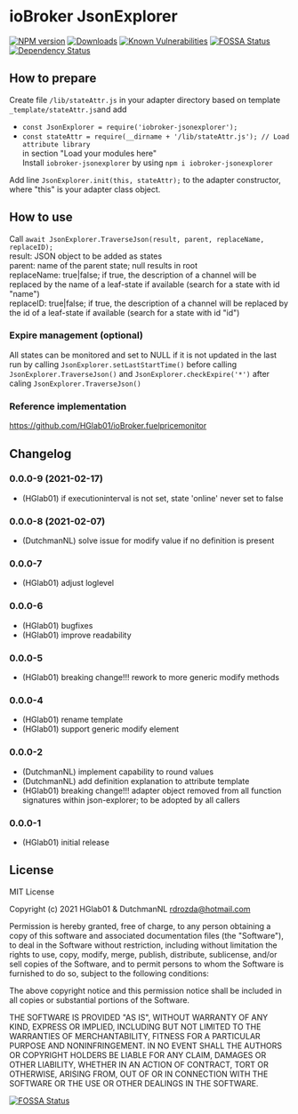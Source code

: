 # ioBroker JsonExplorer


[![NPM version](http://img.shields.io/npm/v/iobroker-jsonexplorer.svg)](https://www.npmjs.com/package/iobroker-jsonexplorer)
[![Downloads](https://img.shields.io/npm/dm/iobroker-jsonexplorer)](https://www.npmjs.com/package/iobroker-jsonexplorer)
[![Known Vulnerabilities](https://snyk.io/test/github/HGlab01/iobroker-jsonexplorer/badge.svg)](https://snyk.io/test/github/HGlab01/iobroker-jsonexplorer)
[![FOSSA Status](https://app.fossa.com/api/projects/git%2Bgithub.com%2FHGlab01%2FioBroker-jsonExplorer.svg?type=shield)](https://app.fossa.com/projects/git%2Bgithub.com%2FHGlab01%2FioBroker-jsonExplorer?ref=badge_shield)
[![Dependency Status](https://status.david-dm.org/gh/hglab01/iobroker-jsonexplorer.svg)](https://david-dm.org/HGlab01/iobroker-jsonexplorer)


## How to prepare
Create file `/lib/stateAttr.js` in your adapter directory based on template `_template/stateAttr.js`and add  
* `const JsonExplorer = require('iobroker-jsonexplorer');`
* `const stateAttr = require(__dirname + '/lib/stateAttr.js'); // Load attribute library`  
in section "Load your modules here"  
Install `iobroker-jsonexplorer` by using `npm i iobroker-jsonexplorer`  


Add line `JsonExplorer.init(this, stateAttr);` to the adapter constructor, where "this" is your adapter class object.  

## How to use
Call `await JsonExplorer.TraverseJson(result, parent, replaceName, replaceID);`  
result: JSON object to be added as states  
parent: name of the parent state; null results in root  
replaceName: true|false; if true, the description of a channel will be replaced by the name of a leaf-state if available (search for a state with id "name")  
replaceID: true|false; if true, the description of a channel will be replaced by the id of a leaf-state if available (search for a state with id "id")

### Expire management (optional)
All states can be monitored and set to NULL if it is not updated in the last run by calling `JsonExplorer.setLastStartTime()` before calling `JsonExplorer.TraverseJson()` and `JsonExplorer.checkExpire('*')` after caling `JsonExplorer.TraverseJson()`

### Reference implementation
https://github.com/HGlab01/ioBroker.fuelpricemonitor

## Changelog

<!-- 
Placeholder for release script, not visible in web/admin interface
	### __WORK IN PROGRESS__
	* (Developer) xxxx
-->

### 0.0.0-9 (2021-02-17)
* (HGlab01) if executioninterval is not set, state 'online' never set to false

### 0.0.0-8 (2021-02-07)
* (DutchmanNL) solve issue for modify value if no definition is present

### 0.0.0-7
* (HGlab01) adjust loglevel

### 0.0.0-6
* (HGlab01) bugfixes
* (HGlab01) improve readability

### 0.0.0-5
* (HGlab01) breaking change!!! rework to more generic modify methods

### 0.0.0-4
* (HGlab01) rename template
* (HGlab01) support generic modify element

### 0.0.0-2
* (DutchmanNL) implement capability to round values 
* (DutchmanNL) add definition explanation to attribute template
* (HGlab01) breaking change!!! adapter object removed from all function signatures within json-explorer; to be adopted by all callers

### 0.0.0-1
* (HGlab01) initial release

## License
MIT License

Copyright (c) 2021 HGlab01 & DutchmanNL <rdrozda@hotmail.com>

Permission is hereby granted, free of charge, to any person obtaining a copy
of this software and associated documentation files (the "Software"), to deal
in the Software without restriction, including without limitation the rights
to use, copy, modify, merge, publish, distribute, sublicense, and/or sell
copies of the Software, and to permit persons to whom the Software is
furnished to do so, subject to the following conditions:

The above copyright notice and this permission notice shall be included in all
copies or substantial portions of the Software.

THE SOFTWARE IS PROVIDED "AS IS", WITHOUT WARRANTY OF ANY KIND, EXPRESS OR
IMPLIED, INCLUDING BUT NOT LIMITED TO THE WARRANTIES OF MERCHANTABILITY,
FITNESS FOR A PARTICULAR PURPOSE AND NONINFRINGEMENT. IN NO EVENT SHALL THE
AUTHORS OR COPYRIGHT HOLDERS BE LIABLE FOR ANY CLAIM, DAMAGES OR OTHER
LIABILITY, WHETHER IN AN ACTION OF CONTRACT, TORT OR OTHERWISE, ARISING FROM,
OUT OF OR IN CONNECTION WITH THE SOFTWARE OR THE USE OR OTHER DEALINGS IN THE
SOFTWARE.


[![FOSSA Status](https://app.fossa.com/api/projects/git%2Bgithub.com%2FHGlab01%2FioBroker-jsonExplorer.svg?type=large)](https://app.fossa.com/projects/git%2Bgithub.com%2FHGlab01%2FioBroker-jsonExplorer?ref=badge_large)
